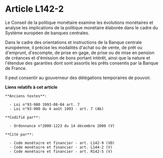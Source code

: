 # Article L142-2

Le Conseil de la politique monétaire examine les évolutions monétaires et analyse les implications de la politique monétaire
élaborée dans le cadre du Système européen de banques centrales.

Dans le cadre des orientations et instructions de la Banque centrale européenne, il précise les modalités d'achat ou de
vente, de prêt ou d'emprunt, d'escompte, de prise en gage, de prise ou de mise en pension de créances et d'émission de bons
portant intérêt, ainsi que la nature et l'étendue des garanties dont sont assortis les prêts consentis par la Banque de
France.

Il peut consentir au gouverneur des délégations temporaires de pouvoir.

**Liens relatifs à cet article**

	**Anciens textes**:

	  - Loi n°93-980 1993-08-04 art. 7
	  - Loi n°93-980 du 4 août 1993 - art. 7 (Ab)

	**Codifié par**:

	  - Ordonnance n°2000-1223 du 14 décembre 2000 (V)

	**Cité par**:

	  - Code monétaire et financier - art. L142-9 (VD)
	  - Code monétaire et financier - art. L144-2 (V)
	  - Code monétaire et financier - art. R142-5 (V)
